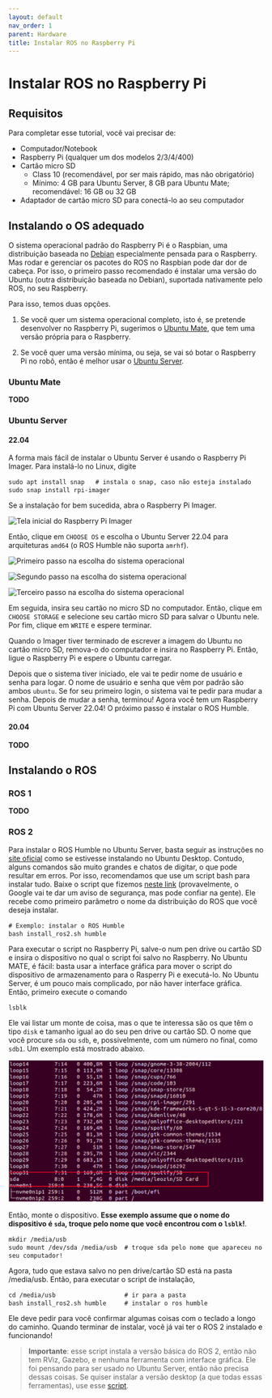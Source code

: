```yaml
---
layout: default
nav_order: 1
parent: Hardware
title: Instalar ROS no Raspberry Pi
---
```


# Instalar ROS no Raspberry Pi
## Requisitos
Para completar esse tutorial, você vai precisar de:
- Computador/Notebook
- Raspberry Pi (qualquer um dos modelos 2/3/4/400)
- Cartão micro SD
    - Class 10 (recomendável, por ser mais rápido, mas não obrigatório)
    - Mínimo: 4 GB para Ubuntu Server, 8 GB para Ubuntu Mate; recomendável: 16 GB ou 32 GB
- Adaptador de cartão micro SD para conectá-lo ao seu computador

## Instalando o OS adequado
O sistema operacional padrão do Raspberry Pi é o Raspbian, uma distribuição baseada no [Debian](https://www.debian.org/) especialmente pensada para o Raspberry. Mas rodar e gerenciar os pacotes do ROS no Raspbian pode dar dor de cabeça. Por isso, o primeiro passo recomendado é instalar uma versão do Ubuntu (outra distribuição baseada no Debian), suportada nativamente pelo ROS, no seu Raspberry.

Para isso, temos duas opções. 

1) Se você quer um sistema operacional completo, isto é, se pretende desenvolver no Raspberry Pi, sugerimos o [Ubuntu Mate](https://ubuntu-mate.org/), que tem uma versão própria para o Raspberry.

2) Se você quer uma versão mínima, ou seja, se vai só botar o Raspberry Pi no robô, então é melhor usar o [Ubuntu Server](https://ubuntu.com/tutorials/install-ubuntu-server#1-overview).

### Ubuntu Mate
**TODO**

### Ubuntu Server
#### 22.04
A forma mais fácil de instalar o Ubuntu Server é usando o Raspberry Pi Imager. Para instalá-lo no Linux, digite

```
sudo apt install snap   # instala o snap, caso não esteja instalado
sudo snap install rpi-imager
```

Se a instalação for bem sucedida, abra o Raspberry Pi Imager.

![Tela inicial do Raspberry Pi Imager](/avantdocs/assets/images/tutorials/ros_rasppi/imager_home.png)

Então, clique em `CHOOSE OS` e escolha o Ubuntu Server 22.04 para arquiteturas `amd64` (o ROS Humble não suporta `amrhf`).

![Primeiro passo na escolha do sistema operacional](/avantdocs/assets/images/tutorials/ros_rasppi/imager_os_step1.png)

![Segundo passo na escolha do sistema operacional](/avantdocs/assets/images/tutorials/ros_rasppi/imager_os_step2.png)

![Terceiro passo na escolha do sistema operacional](/avantdocs/assets/images/tutorials/ros_rasppi/imager_os_step3.png)

Em seguida, insira seu cartão no micro SD no computador. Então, clique em `CHOOSE STORAGE` e selecione seu cartão micro SD para salvar o Ubuntu nele. Por fim, clique em `WRITE` e espere terminar.

Quando o Imager tiver terminado de escrever a imagem do Ubuntu no cartão micro SD, remova-o do computador e insira no Raspberry Pi. Então, ligue o Raspberry Pi e espere o Ubuntu carregar.

Depois que o sistema tiver iniciado, ele vai te pedir nome de usuário e senha para logar. O nome de usuário e senha que vêm por padrão são ambos `ubuntu`. Se for seu primeiro login, o sistema vai te pedir para mudar a senha. Depois de mudar a senha, terminou! Agora você tem um Raspberry Pi com Ubuntu Server 22.04! O próximo passo é instalar o ROS Humble.

#### 20.04
**TODO**

## Instalando o ROS
### ROS 1
**TODO**

### ROS 2
Para instalar o ROS Humble no Ubuntu Server, basta seguir as instruções no [site oficial](http://docs.ros.org.ros.informatik.uni-freiburg.de/en/humble/Installation/Ubuntu-Install-Debians.html) como se estivesse instalando no Ubuntu Desktop. Contudo, alguns comandos são muito grandes e chatos de digitar, o que pode resultar em erros. Por isso, recomendamos que use um script bash para instalar tudo. Baixe o script que fizemos [neste link](https://drive.google.com/uc?export=download&id=1gVz1G-KqCqOMb2CN7-0L-HLPz_UIy5Hd) (provavelmente, o Google vai te dar um aviso de segurança, mas pode confiar na gente). Ele recebe como primeiro parâmetro o nome da distribuição do ROS que você deseja instalar.

```
# Exemplo: instalar o ROS Humble
bash install_ros2.sh humble
```

Para executar o script no Raspberry Pi, salve-o num pen drive ou cartão SD e insira o dispositivo no qual o script foi salvo no Raspberry. No Ubuntu MATE, é fácil: basta usar a interface gráfica para mover o script do dispositivo de armazenamento para o Rasperry Pi e executá-lo. No Ubuntu Server, é um pouco mais complicado, por não haver interface gráfica. Então, primeiro execute o comando

```
lsblk
```

Ele vai listar um monte de coisa, mas o que te interessa são os que têm o tipo `disk` e tamanho igual ao do seu pen drive ou cartão SD. O nome que você procure `sda` ou `sdb`, e, possivelmente, com um número no final, como `sdb1`. Um exemplo está mostrado abaixo.

![Exemplo do lsblk](/assets/images/tutorials/ros_rasppi/find_drive.png)

Então, monte o dispositivo. **Esse exemplo assume que o nome do dispositivo é `sda`, troque pelo nome que você encontrou com o `lsblk`!**.

```
mkdir /media/usb
sudo mount /dev/sda /media/usb  # troque sda pelo nome que apareceu no seu computador!
```

Agora, tudo que estava salvo no pen drive/cartão SD está na pasta /media/usb. Então, para executar o script de instalação,

```
cd /media/usb                   # ir para a pasta
bash install_ros2.sh humble     # instalar o ros humble
```

Ele deve pedir para você confirmar algumas coisas com o teclado a longo do caminho. Quando terminar de instalar, você já vai ter o ROS 2 instalado e funcionando!

> **Importante**: esse script instala a versão básica do ROS 2, então não tem RViz, Gazebo, e nenhuma ferramenta com interface gráfica. Ele foi pensando para ser usado no Ubuntu Server, então não precisa dessas coisas. Se quiser instalar a versão desktop (a que todas essas ferramentas), use esse [script](https://drive.google.com/uc?export=download&id=1h29pv2KkwFuNNKKnq_X-4k9W9TIir0Vq).
